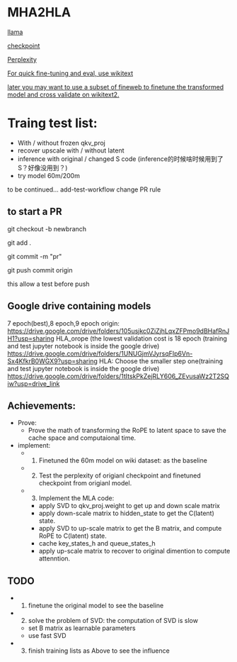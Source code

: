 # MHA2HLA


[llama](https://github.com/huggingface/transformers/tree/main/src/transformers/models/llama)

[checkpoint](https://huggingface.co/AICrossSim/clm-60m)

[Perplexity ](https://gist.github.com/ChengZhang-98/5eaa628d26dc4edb6fd22c3705b218dc)

[For quick fine-tuning and eval, use wikitext](https://huggingface.co/datasets/Salesforce/wikitext)

[later you may want to use a subset of fineweb to finetune the transformed model and cross validate on wikitext2.](https://huggingface.co/datasets/HuggingFaceFW/fineweb)

# Traing test list:
- With / without frozen qkv_proj 
- recover upscale with / without latent
- inference with original / changed S code (inference的时候啥时候用到了S？好像没用到？)
- try model 60m/200m
  
to be continued...
add-test-workflow
change PR rule

## to start a PR
git checkout -b newbranch

git add .

git commit -m "pr"

git push commit origin

this allow a test before push
## Google drive containing models

7 epoch(best),8 epoch,9 epoch origin:
https://drive.google.com/drive/folders/105usjkc0ZiZjhLqxZFPmo9dBHafRnJH1?usp=sharing
HLA_orope (the lowest validation cost is 18 epoch (training and test jupyter notebook is inside the google drive)
https://drive.google.com/drive/folders/1UNUGjmVJyrsqFIp6Vn-Sx4KfkrB0WGX9?usp=sharing
HLA: Choose the smaller step one(training and test jupyter notebook is inside the google drive)
https://drive.google.com/drive/folders/1tItskPkZejRLY606_ZEvusaWz2T2SQiw?usp=drive_link
## Achievements:
- Prove:
    - Prove the math of transforming the RoPE to latent space to save the cache space and computaional time. 
- implement:
    - 1. Finetuned the 60m model on wiki dataset: as the baseline
    - 2. Test the perplexity of origianl checkpoint and finetuned checkpoint from origianl model.
    - 3. Implement the MLA code:
        - apply SVD to qkv_proj.weight to get up and down scale matrix
        - apply down-scale matrix to hidden_state to get the C(latent) state.
        - apply SVD to up-scale matrix to get the B matrix, and compute RoPE to C(latent) state.
        - cache key_states_h and queue_states_h
        - apply up-scale matrix to recover to original dimention to compute attenntion.

## TODO
- 1. finetune the original model to see the baseline
- 2. solve the problem of SVD: the computation of SVD is slow
    - set B matrix as learnable parameters
    - use fast SVD 
- 3. finish training lists as Above to see the influence